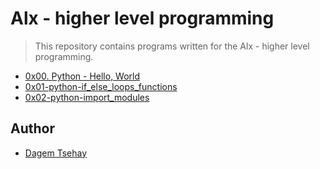 # Alx - higher level programming

> This repository contains programs written for the Alx - higher level programming.

  - [0x00. Python - Hello, World](https://github.com/dagemtsehay1/alx-higher_level_programming/tree/main/0x00-python-hello_world)
  - [0x01-python-if_else_loops_functions](https://github.com/dagemtsehay1/alx-higher_level_programming/tree/main/0x01-python-if_else_loops_functions)
  - [0x02-python-import_modules](https://github.com/dagemtsehay1/alx-higher_level_programming/tree/main/0x02-python-import_modules)




## Author 

  - [Dagem Tsehay](https://github.com/dagemtsehay1)
